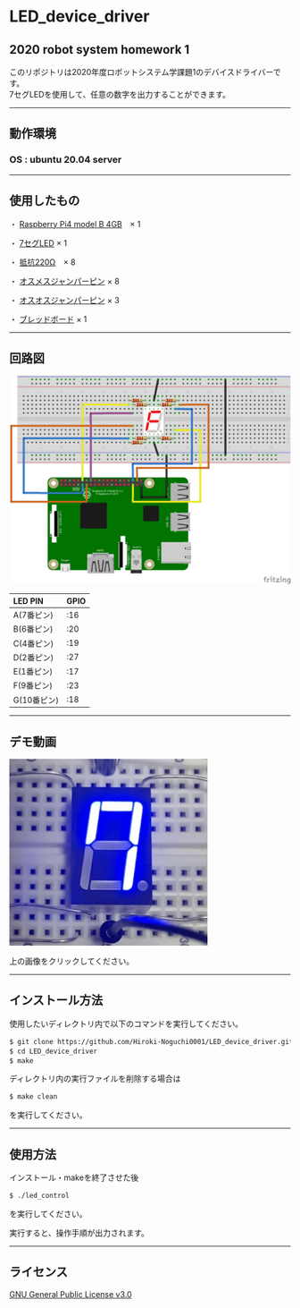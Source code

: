 # LED_device_driver
2020 robot system homework 1
---
このリポジトリは2020年度ロボットシステム学課題1のデバイスドライバーです。
<br>
7セグLEDを使用して、任意の数字を出力することができます。

---
## 動作環境

### OS : ubuntu 20.04 server

---
## 使用したもの

・ [Raspberry Pi4 model B 4GB](https://akizukidenshi.com/catalog/g/gM-14778/)　× 1

・ [7セグLED](https://akizukidenshi.com/catalog/g/gI-04107/) × 1

・ [抵抗220Ω](https://akizukidenshi.com/catalog/g/gR-07972/)　× 8

・ [オスメスジャンパーピン](https://akizukidenshi.com/catalog/g/gC-08934/) × 8

・ [オスオスジャンパーピン](https://akizukidenshi.com/catalog/g/gC-05159/) × 3

・ [ブレッドボード](https://akizukidenshi.com/catalog/g/gP-09257/) × 1

---
## 回路図

![回路図](https://raw.githubusercontent.com/Hiroki-Noguchi0001/LED_device_driver/images/image1.png "回路図")


| LED PIN    | GPIO        |
|:-----------|:------------|
| A(7番ピン)  | :16         |
| B(6番ピン)  | :20         |
| C(4番ピン)  | :19         |
| D(2番ピン)  | :27         |
| E(1番ピン)  | :17         |
| F(9番ピン)  | :23         |
| G(10番ピン) | :18         |


---
## デモ動画

[![LED](https://raw.githubusercontent.com/Hiroki-Noguchi0001/LED_device_driver/images/image2.PNG)](https://www.youtube.com/watch?v=9w6MBor1sP8)

上の画像をクリックしてください。

---
## インストール方法

使用したいディレクトリ内で以下のコマンドを実行してください。

```sh
$ git clone https://github.com/Hiroki-Noguchi0001/LED_device_driver.git
$ cd LED_device_driver
$ make
```
ディレクトリ内の実行ファイルを削除する場合は

```sh
$ make clean
```

を実行してください。

---
## 使用方法
インストール・makeを終了させた後

```sh
$ ./led_control
```

を実行してください。

実行すると、操作手順が出力されます。

---
## ライセンス
[GNU General Public License v3.0](https://github.com/Hiroki-Noguchi0001/LED_device_driver/blob/master/COPYING)
